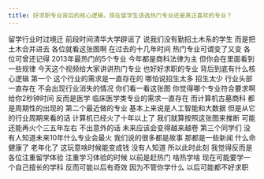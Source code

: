 ```yaml
---
title: 好求职专业背后的核心逻辑，现在留学生该选热门专业还是真正喜欢的专业？
---
```

留学行业时过境迁
前段时间清华大学辟谣了
说我们没有勤招土木系的学生
而是把土木合并进去
各位就看这张图啊
在过去的十几年时间
热门专业可谓变了又变
各位可曾还记得
2013年最热门的5个专业
今年都是商科法律为主
但你会在里面看到一些规律
今天这个视频给大家讲讲热门专业
也好好求职的专业
背后到底有什么核心逻辑
第一个
这个行业的需求是一直存在的
哪怕说招生太多
招生太少
行业头部一直存在
不会出现行业消失的情况
你们看一看这张图
你觉得哪个专业符合要求啊
给你2秒钟时间
反而是医学
临床医学类专业的需求一直存在
而计算机古墓商科
都是周期性的出现的
第二个最近做的专业
基本上来说是人工智能和大数据
但是从它的行业周期来看的话
计算机已经火了十年以上了
我们就算按照这张图来推断
可能还能再火个三五年左右
不出意外的话
未来应该会变得越来越卷
第三个同学们
没有人知道未来10年什么专业会最火
我们说的很多都是故事
那都是一些新闻
什么命健康了
老年化了
这玩意啥时候能变成钱
没有人知道
所以此时此刻
我觉得反而是各位注重留学体验
注重学习体验的时候
以前是赶热门
啥热学啥
现在可能要学一个自己擅长的学科
反而可能以后有奇效
因为不管你学什么
以后可能都不好求职
